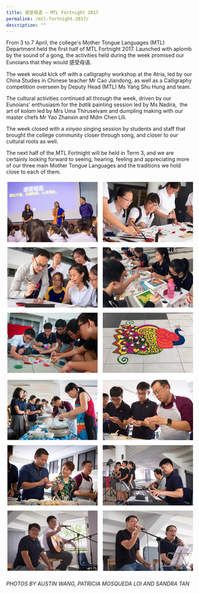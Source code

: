 ```yaml
---
title: 感受母语 – MTL Fortnight 2017
permalink: /mtl-fortnight-2017/
description: ""
---
```

From 3 to 7 April, the college's Mother Tongue Languages (MTL) Department held the first half of MTL Fortnight 2017. Launched with aplomb by the sound of a gong, the activities held during the week promised our Eunoians that they would 感受母语.

The week would kick off with a calligraphy workshop at the Atria, led by our China Studies in Chinese teacher Mr Cao Jiandong, as well as a Calligraphy competition overseen by Deputy Head (MTL) Ms Yang Shu Hung and team.

The cultural activities continued all through the week, driven by our Eunoians' enthusiasm for the _batik_ painting session led by Ms Nadira,  the art of _kolam_ led by Mrs Uma Thiruselvam and dumpling making with our master chefs Mr Yao Zhanxin and Mdm Chen Lili.

The week closed with a _xinyao_ singing session by students and staff that brought the college community closer through song, and closer to our cultural roots as well.

The next half of the MTL Fortnight will be held in Term 3, and we are certainly looking forward to seeing, hearing, feeling and appreciating more of our three main Mother Tongue Languages and the traditions we hold close to each of them.

![](/images/mtlf17-1.png)
![](/images/mtlf17-2.png)

###### PHOTOS BY AUSTIN WANG, PATRICIA MOSQUEDA LOI AND SANDRA TAN